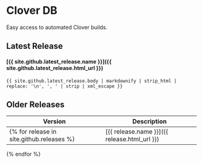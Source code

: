 # Clover DB

Easy access to automated Clover builds.
## Latest Release

#### [{{ site.github.latest_release.name }}]({{ site.github.latest_release.html_url }})
```{{ site.github.latest_release.body | markdownify | strip_html | replace: '\n', ', ' | strip | xml_escape }}```

## Older Releases

| Version | Description |
| --- | --- |
{% for release in site.github.releases %}| [{{ release.name }}]({{ release.html_url }}) | ```{{ release.body | markdownify | strip_html | replace: '\n', ', ' | strip | xml_escape }}``` |
{% endfor %}
